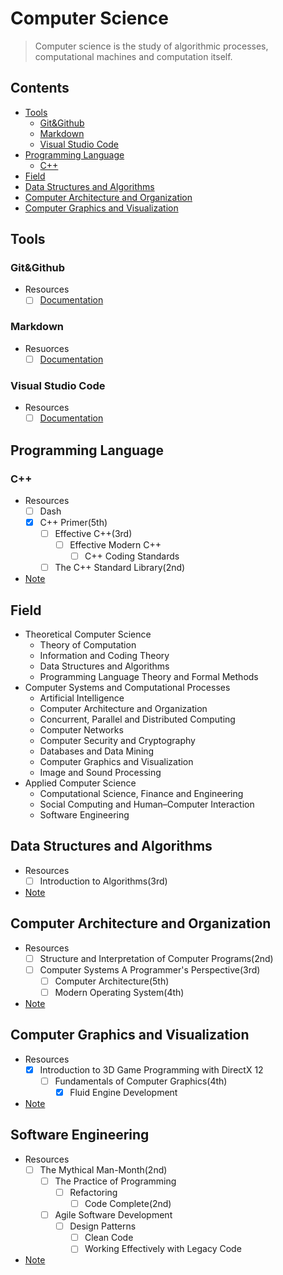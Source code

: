 # Computer Science

> Computer science is the study of algorithmic processes, computational machines and
> computation itself.

## Contents

- [Tools](#Tools)
    - [Git&Github](#GitGithub)
    - [Markdown](#Markdown)
    - [Visual Studio Code](#Visual-Studio-Code)
- [Programming Language](#Programming-Language) 
    - [C++](#C) 
- [Field](#Field)
- [Data Structures and Algorithms](#Data-Structures-and-Algorithms)
- [Computer Architecture and Organization](#Computer-Architecture-and-Organization)
- [Computer Graphics and Visualization](#Computer-Graphics-and-Visualization)

## Tools

### Git&Github

- Resources
    - [ ] [Documentation](https://docs.github.com/en)

### Markdown

- Resuorces
    - [ ] [Documentation](https://www.markdownguide.org)

### Visual Studio Code

- Resources
    - [ ] [Documentation](https://code.visualstudio.com/docs)
 
## Programming Language

### C++

- Resources
    - [ ] Dash   
    - [x] C++ Primer(5th)
        - [ ] Effective C++(3rd)
            - [ ] Effective Modern C++ 
                - [ ] C++ Coding Standards
        - [ ] The C++ Standard Library(2nd)
    
- [Note](/Notes/C%2B%2B.md) 

## Field

- Theoretical Computer Science
    - Theory of Computation
    - Information and Coding Theory
    - Data Structures and Algorithms
    - Programming Language Theory and Formal Methods
- Computer Systems and Computational Processes
    - Artificial Intelligence
    - Computer Architecture and Organization
    - Concurrent, Parallel and Distributed Computing
    - Computer Networks
    - Computer Security and Cryptography
    - Databases and Data Mining
    - Computer Graphics and Visualization
    - Image and Sound Processing
- Applied Computer Science
    - Computational Science, Finance and Engineering
    - Social Computing and Human–Computer Interaction
    - Software Engineering

## Data Structures and Algorithms

- Resources
    - [ ] Introduction to Algorithms(3rd)
- [Note](/Notes/Data%20Structures%20and%20Algorithms.md)

## Computer Architecture and Organization

- Resources
    - [ ] Structure and Interpretation of Computer Programs(2nd)
    - [ ] Computer Systems A Programmer's Perspective(3rd)
        - [ ] Computer Architecture(5th)
        - [ ] Modern Operating System(4th)
- [Note]()

## Computer Graphics and Visualization

- Resources
    - [x] Introduction to 3D Game Programming with DirectX 12 
        - [ ] Fundamentals of Computer Graphics(4th)
            - [x] Fluid Engine Development
- [Note]()

## Software Engineering

- Resources
    - [ ] The Mythical Man-Month(2nd)
        - [ ] The Practice of Programming
            - [ ] Refactoring
                - [ ] Code Complete(2nd) 
        - [ ] Agile Software Development
            - [ ] Design Patterns
                - [ ] Clean Code
                - [ ] Working Effectively with Legacy Code
- [Note]() 


